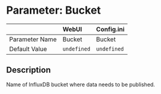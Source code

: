 # Parameter: Bucket

|                   | WebUI               | Config.ini
|:---               |:---                 |:----
| Parameter Name    | Bucket              | Bucket
| Default Value     | `undefined`         | `undefined`


## Description

Name of InfluxDB bucket where data needs to be published.
